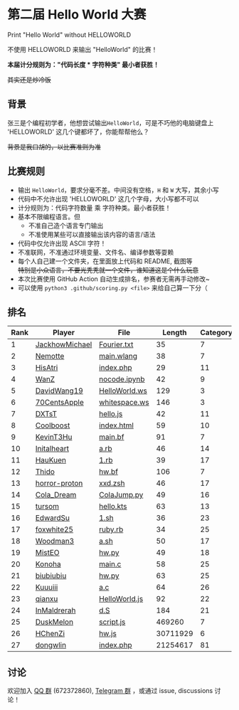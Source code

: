# 第二届 Hello World 大赛

Print "Hello World" without HELLOWORLD

不使用 HELLOWORLD 来输出 "HelloWorld" 的比赛！

**本届计分规则为："代码长度 * 字符种类" 最小者获胜！**

~~其实还是炒冷饭~~

## 背景

张三是个编程初学者，他想尝试输出`HelloWorld`，可是不巧他的电脑键盘上 'HELLOWORLD' 这几个键都坏了，你能帮帮他么？  

~~背景是我口胡的，以比赛准则为准~~

## 比赛规则

- 输出 `HelloWorld`，要求分毫不差。中间没有空格，`H` 和 `W` 大写，其余小写
- 代码中不允许出现 'HELLOWORLD' 这几个字母，大小写都不可以
- 计分规则为：代码字符数量 乘 字符种类。最小者获胜！
- 基本不限编程语言。但
  - 不准自己造个语言专门输出
  - 不准使用某些可以直接输出该内容的语言/语法
- 代码中仅允许出现 ASCII 字符！
- 不准联网，不准通过环境变量、文件名、编译参数等耍赖
- 每个人自己建一个文件夹，在里面放上代码和 README, 截图等  
  ~~特别是小众语言，不要光秃秃就一个文件，谁知道这是个什么玩意~~
- 本次比赛使用 GitHub Action 自动生成排名，参赛者无需再手动修改~
- 可以使用 `python3 .github/scoring.py <file>` 来给自己算一下分（

## 排名

<!-- begin of RANKING -->
| Rank | Player | File | Length | Category | Score |
| ---- | ------ | ---- | ------ | -------- | ----- |
| 1 | [JackhowMichael](JackhowMichael) | [Fourier.txt](JackhowMichael/Fourier.txt) | 35 | 7 | 245 |
| 2 | [Nemotte](Nemotte) | [main.wlang](Nemotte/main.wlang) | 38 | 7 | 266 |
| 3 | [HisAtri](HisAtri) | [index.php](HisAtri/index.php) | 29 | 11 | 319 |
| 4 | [WanZ](WanZ) | [nocode.ipynb](WanZ/nocode.ipynb) | 42 | 9 | 378 |
| 5 | [DavidWang19](DavidWang19) | [HelloWorld.ws](DavidWang19/HelloWorld.ws) | 129 | 3 | 387 |
| 6 | [70CentsApple](70CentsApple) | [whitespace.ws](70CentsApple/whitespace.ws) | 146 | 3 | 438 |
| 7 | [DXTsT](DXTsT) | [hello.js](DXTsT/hello.js) | 42 | 11 | 462 |
| 8 | [Coolboost](Coolboost) | [index.html](Coolboost/index.html) | 59 | 10 | 590 |
| 9 | [KevinT3Hu](KevinT3Hu) | [main.bf](KevinT3Hu/main.bf) | 91 | 7 | 637 |
| 10 | [Initalheart](Initalheart) | [a.rb](Initalheart/a.rb) | 46 | 14 | 644 |
| 11 | [HauKuen](HauKuen) | [1.rb](HauKuen/1.rb) | 39 | 17 | 663 |
| 12 | [Thido](Thido) | [hw.bf](Thido/hw.bf) | 106 | 7 | 742 |
| 13 | [horror-proton](horror-proton) | [xxd.zsh](horror-proton/xxd.zsh) | 46 | 17 | 782 |
| 14 | [Cola_Dream](Cola_Dream) | [ColaJump.py](Cola_Dream/ColaJump.py) | 49 | 16 | 784 |
| 15 | [tursom](tursom) | [hello.kts](tursom/hello.kts) | 63 | 13 | 819 |
| 16 | [EdwardSu](EdwardSu) | [1.sh](EdwardSu/1.sh) | 36 | 23 | 828 |
| 17 | [foxwhite25](foxwhite25) | [ruby.rb](foxwhite25/ruby.rb) | 34 | 25 | 850 |
| 18 | [Woodman3](Woodman3) | [a.sh](Woodman3/a.sh) | 50 | 17 | 850 |
| 19 | [MistEO](MistEO) | [hw.py](MistEO/hw.py) | 49 | 18 | 882 |
| 20 | [Konoha](Konoha) | [main.c](Konoha/main.c) | 58 | 25 | 1450 |
| 21 | [biubiubiu](biubiubiu) | [hw.py](biubiubiu/hw.py) | 63 | 25 | 1575 |
| 22 | [Kuuuiii](Kuuuiii) | [a.c](Kuuuiii/a.c) | 64 | 26 | 1664 |
| 23 | [qianxu](qianxu) | [HelloWorld.js](qianxu/HelloWorld.js) | 92 | 22 | 2024 |
| 24 | [InMaldrerah](InMaldrerah) | [d.S](InMaldrerah/d.S) | 184 | 21 | 3864 |
| 25 | [DuskMelon](DuskMelon) | [script.js](DuskMelon/script.js) | 469260 | 7 | 3284820 |
| 26 | [HChenZi](HChenZi) | [hw.js](HChenZi/hw.js) | 30711929 | 6 | 184271574 |
| 27 | [dongwlin](dongwlin) | [index.php](dongwlin/index.php) | 21254617 | 81 | 1721623977 |
<!-- end of RANKING -->

## 讨论

欢迎加入 [QQ 群](https://jq.qq.com/?_wv=1027&k=8aBWumWU) (672372860), [Telegram 群](https://t.me/+NjDljiDRrpI4NTU1) ，或通过 issue, discussions 讨论！
